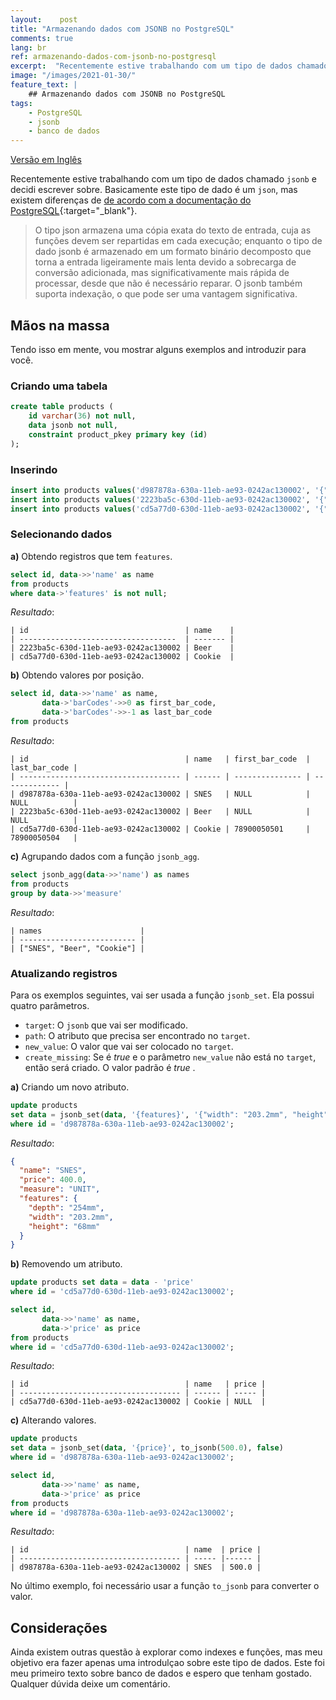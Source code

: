 ```yaml
---
layout:    post
title: "Armazenando dados com JSONB no PostgreSQL"
comments: true
lang: br
ref: armazenando-dados-com-jsonb-no-postgresql
excerpt:  "Recentemente estive trabalhando com um tipo de dados chamado JSONB e decidi escrever sobre. Basicamente este tipo de dado é um JSON, mas existem diferenças de de acordo com a documentação do PostgreSQL."
image: "/images/2021-01-30/"
feature_text: |
    ## Armazenando dados com JSONB no PostgreSQL
tags:
    - PostgreSQL
    - jsonb
    - banco de dados
---
```


[Versão em Inglês]({{site.baseurl}}/2021/01/30/storing-data-with-jsonb-on-postgresql)

Recentemente estive trabalhando com um tipo de dados chamado `jsonb` e decidi escrever sobre. Basicamente este tipo de dado é um `json`, mas existem diferenças de [de acordo com a documentação do PostgreSQL](https://www.postgresql.org/docs/9.4/datatype-json.html){:target="_blank"}.

>O tipo json armazena uma cópia exata do texto de entrada, cuja as funções devem ser repartidas em cada execução; enquanto o tipo de dado jsonb é armazenado em um formato binário decomposto que torna a entrada ligeiramente mais lenta devido a sobrecarga de conversão adicionada, mas significativamente mais rápida de processar, desde que não é necessário reparar. O jsonb também suporta indexação, o que pode ser uma vantagem significativa.

## Mãos na massa

Tendo isso em mente, vou mostrar alguns exemplos and introduzir para você.

### Criando uma tabela

```sql
create table products (
	id varchar(36) not null,
	data jsonb not null,
	constraint product_pkey primary key (id)
);
```

### Inserindo

```sql
insert into products values('d987878a-630a-11eb-ae93-0242ac130002', '{"name": "SNES", "price": 400.0, "measure": "UNIT"}');
insert into products values('2223ba5c-630d-11eb-ae93-0242ac130002', '{"name":"Beer","price":8.50,"measure":"UNIT","features":{"size":"600ML","expiration_date":"2021-04-01","manufacture_date":"2020-07-16"}}');
insert into products values('cd5a77d0-630d-11eb-ae93-0242ac130002', '{"name":"Cookie","price":2.0,"measure":"UNIT","features":{"expiration_date":"2021-03-14","manufacture_date":"2020-04-13"},"barCodes":["78900050501","78900050502","78900050503","78900050504"]}');
```

### Selecionando dados

**a)** Obtendo registros que tem `features`.

```sql
select id, data->>'name' as name 
from products 
where data->'features' is not null;
```
_Resultado_:

```text
| id                                   | name    |
| -----------------------------------  | ------- |
| 2223ba5c-630d-11eb-ae93-0242ac130002 | Beer    | 
| cd5a77d0-630d-11eb-ae93-0242ac130002 | Cookie  |
```

**b)** Obtendo valores por posição.

```sql
select id, data->>'name' as name, 
       data->'barCodes'->>0 as first_bar_code,
       data->'barCodes'->>-1 as last_bar_code
from products
```

_Resultado_: 

```text
| id                                   | name   | first_bar_code  | last_bar_code |
| ------------------------------------ | ------ | --------------- | ------------- |
| d987878a-630a-11eb-ae93-0242ac130002 | SNES   | NULL            | NULL          |
| 2223ba5c-630d-11eb-ae93-0242ac130002 | Beer   | NULL            | NULL          |
| cd5a77d0-630d-11eb-ae93-0242ac130002 | Cookie | 78900050501     | 78900050504   |
```

**c)** Agrupando dados com a função `jsonb_agg`.

```sql
select jsonb_agg(data->>'name') as names
from products 
group by data->>'measure'
```

_Resultado_:

```text
| names                      |
| -------------------------- | 
| ["SNES", "Beer", "Cookie"] |
```

### Atualizando registros

Para os exemplos seguintes, vai ser usada a função `jsonb_set`. Ela possui quatro parâmetros.

* `target`: O `jsonb` que vai ser modificado.
* `path`: O atributo que precisa ser encontrado no `target`.
* `new_value`: O valor que vai ser colocado no `target`.
* `create_missing`: Se é _true_ e o parâmetro `new_value` não está no `target`, então será criado. O valor padrão é _true_ .

**a)** Criando um novo atributo.

```sql
update products 
set data = jsonb_set(data, '{features}', '{"width": "203.2mm", "height": "68mm", "depth":"254mm"}', true)
where id = 'd987878a-630a-11eb-ae93-0242ac130002';
```

_Resultado_:

```json
{
  "name": "SNES",
  "price": 400.0,
  "measure": "UNIT",
  "features": {
    "depth": "254mm",
    "width": "203.2mm",
    "height": "68mm"
  }
}
```

**b)** Removendo um atributo.

```sql
update products set data = data - 'price'
where id = 'cd5a77d0-630d-11eb-ae93-0242ac130002';

select id,
       data->>'name' as name,
       data->'price' as price 
from products 
where id = 'cd5a77d0-630d-11eb-ae93-0242ac130002';
```

_Resultado_:

```text
| id                                   | name   | price |
| ------------------------------------ | ------ | ----- |
| cd5a77d0-630d-11eb-ae93-0242ac130002 | Cookie | NULL  |
```

**c)** Alterando valores.

```sql
update products 
set data = jsonb_set(data, '{price}', to_jsonb(500.0), false)
where id = 'd987878a-630a-11eb-ae93-0242ac130002';

select id,
       data->>'name' as name,
       data->'price' as price 
from products 
where id = 'd987878a-630a-11eb-ae93-0242ac130002';
```
_Resultado_:

```text
| id                                   | name  | price |
| ------------------------------------ | ----- |------ |
| d987878a-630a-11eb-ae93-0242ac130002 | SNES  | 500.0 |
```

No último exemplo, foi necessário usar a função `to_jsonb` para converter o valor.

## Considerações

Ainda existem outras questão à explorar como indexes e funções, mas meu objetivo era fazer apenas uma introdulçao sobre este tipo de dados. Este foi meu primeiro texto sobre banco de dados e espero que tenham gostado. Qualquer dúvida deixe um comentário.